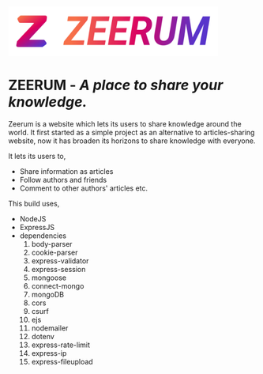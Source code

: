 <img src="https://github.com/Sandakan/Zeerum/blob/master/public/images/icon-full.webp " alt="Zeerum Logo" title="Zeerum Logo" width="425" height="100"/>

# ZEERUM - _A place to share your knowledge._

Zeerum is a website which lets its users to share knowledge around the world. It first started as a
simple project as an alternative to articles-sharing website, now it has broaden its horizons to
share knowledge with everyone.

It lets its users to,

-  Share information as articles
-  Follow authors and friends
-  Comment to other authors' articles etc.

This build uses,

-  NodeJS
-  ExpressJS
-  dependencies
   1. body-parser
   2. cookie-parser
   3. express-validator
   4. express-session
   5. mongoose
   6. connect-mongo
   7. mongoDB
   8. cors
   9. csurf
   10.   ejs
   11.   nodemailer
   12.   dotenv
   13.   express-rate-limit
   14.   express-ip
   15.   express-fileupload
